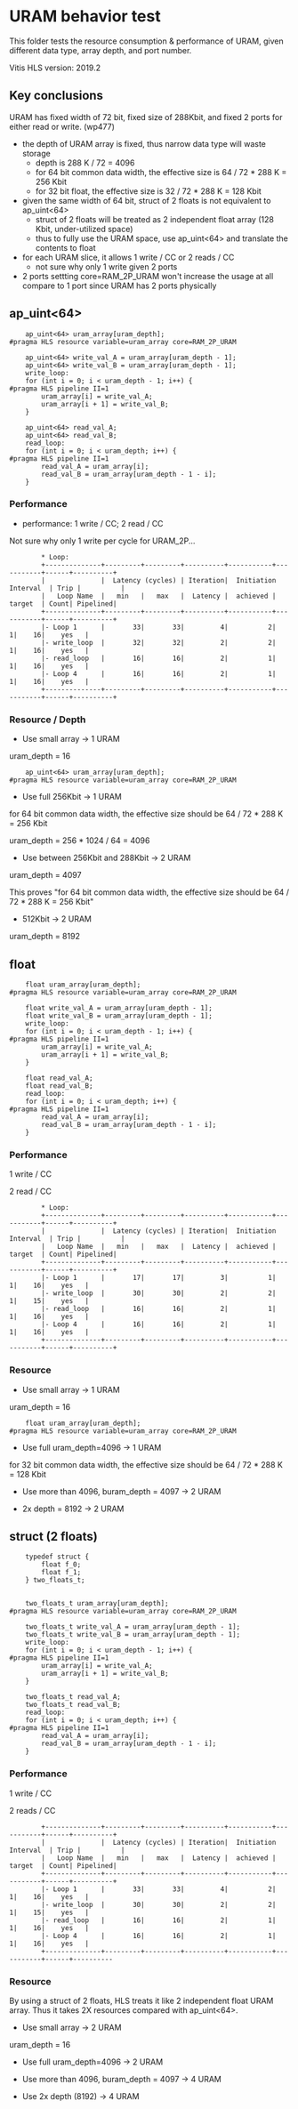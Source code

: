 # URAM behavior test

This folder tests the resource consumption & performance of URAM, given different data type, array depth, and port number.

Vitis HLS version: 2019.2

## Key conclusions

URAM has fixed width of 72 bit, fixed size of 288Kbit, and fixed 2 ports for either read or write. (wp477)

* the depth of URAM array is fixed, thus narrow data type will waste storage
  * depth is 288 K / 72 = 4096
  * for 64 bit common data width, the effective size is 64 / 72 * 288 K = 256 Kbit
  * for 32 bit float, the effective size is 32 / 72 * 288 K = 128 Kbit
* given the same width of 64 bit, struct of 2 floats is not equivalent to ap_uint<64>
  * struct of 2 floats will be treated as 2 independent float array (128 Kbit, under-utilized space)
  * thus to fully use the URAM space, use ap_uint<64> and translate the contents to float
* for each URAM slice, it allows 1 write / CC or 2 reads / CC
  * not sure why only 1 write given 2 ports
* 2 ports settting core=RAM_2P_URAM won't increase the usage at all compare to 1 port since URAM has 2 ports physically


## ap_uint<64>

```
    ap_uint<64> uram_array[uram_depth];
#pragma HLS resource variable=uram_array core=RAM_2P_URAM

    ap_uint<64> write_val_A = uram_array[uram_depth - 1];
    ap_uint<64> write_val_B = uram_array[uram_depth - 1];
    write_loop:
    for (int i = 0; i < uram_depth - 1; i++) {
#pragma HLS pipeline II=1
        uram_array[i] = write_val_A;
        uram_array[i + 1] = write_val_B;
    }

    ap_uint<64> read_val_A;
    ap_uint<64> read_val_B;
    read_loop:
    for (int i = 0; i < uram_depth; i++) {
#pragma HLS pipeline II=1
        read_val_A = uram_array[i];
        read_val_B = uram_array[uram_depth - 1 - i];
    }
```

### Performance 

* performance: 1 write / CC; 2 read / CC

Not sure why only 1 write per cycle for URAM_2P...

```
        * Loop: 
        +--------------+---------+---------+----------+-----------+-----------+------+----------+
        |              |  Latency (cycles) | Iteration|  Initiation Interval  | Trip |          |
        |   Loop Name  |   min   |   max   |  Latency |  achieved |   target  | Count| Pipelined|
        +--------------+---------+---------+----------+-----------+-----------+------+----------+
        |- Loop 1      |       33|       33|         4|          2|          1|    16|    yes   |
        |- write_loop  |       32|       32|         2|          2|          1|    16|    yes   |
        |- read_loop   |       16|       16|         2|          1|          1|    16|    yes   |
        |- Loop 4      |       16|       16|         2|          1|          1|    16|    yes   |
        +--------------+---------+---------+----------+-----------+-----------+------+----------+
```

### Resource / Depth

* Use small array -> 1 URAM

uram_depth = 16

```
    ap_uint<64> uram_array[uram_depth];
#pragma HLS resource variable=uram_array core=RAM_2P_URAM
```

* Use full 256Kbit -> 1 URAM

for 64 bit common data width, the effective size should be 64 / 72 * 288 K = 256 Kbit

uram_depth = 256 * 1024 / 64 = 4096 

* Use between 256Kbit and 288Kbit -> 2 URAM

uram_depth = 4097

This proves "for 64 bit common data width, the effective size should be 64 / 72 * 288 K = 256 Kbit"

* 512Kbit -> 2 URAM

uram_depth = 8192


## float

```
    float uram_array[uram_depth];
#pragma HLS resource variable=uram_array core=RAM_2P_URAM

    float write_val_A = uram_array[uram_depth - 1];
    float write_val_B = uram_array[uram_depth - 1];
    write_loop:
    for (int i = 0; i < uram_depth - 1; i++) {
#pragma HLS pipeline II=1
        uram_array[i] = write_val_A;
        uram_array[i + 1] = write_val_B;
    }

    float read_val_A;
    float read_val_B;
    read_loop:
    for (int i = 0; i < uram_depth; i++) {
#pragma HLS pipeline II=1
        read_val_A = uram_array[i];
        read_val_B = uram_array[uram_depth - 1 - i];
    }
```

### Performance

1 write / CC

2 read / CC

```
        * Loop: 
        +--------------+---------+---------+----------+-----------+-----------+------+----------+
        |              |  Latency (cycles) | Iteration|  Initiation Interval  | Trip |          |
        |   Loop Name  |   min   |   max   |  Latency |  achieved |   target  | Count| Pipelined|
        +--------------+---------+---------+----------+-----------+-----------+------+----------+
        |- Loop 1      |       17|       17|         3|          1|          1|    16|    yes   |
        |- write_loop  |       30|       30|         2|          2|          1|    15|    yes   |
        |- read_loop   |       16|       16|         2|          1|          1|    16|    yes   |
        |- Loop 4      |       16|       16|         2|          1|          1|    16|    yes   |
        +--------------+---------+---------+----------+-----------+-----------+------+----------+
```

### Resource

* Use small array -> 1 URAM

uram_depth = 16

```
    float uram_array[uram_depth];
#pragma HLS resource variable=uram_array core=RAM_2P_URAM
```

* Use full uram_depth=4096 -> 1 URAM

for 32 bit common data width, the effective size should be 64 / 72 * 288 K = 128 Kbit

* Use more than 4096, buram_depth = 4097 -> 2 URAM

* 2x depth = 8192 -> 2 URAM


## struct (2 floats)

```
    typedef struct {
        float f_0;
        float f_1;
    } two_floats_t;


    two_floats_t uram_array[uram_depth];
#pragma HLS resource variable=uram_array core=RAM_2P_URAM

    two_floats_t write_val_A = uram_array[uram_depth - 1];
    two_floats_t write_val_B = uram_array[uram_depth - 1];
    write_loop:
    for (int i = 0; i < uram_depth - 1; i++) {
#pragma HLS pipeline II=1
        uram_array[i] = write_val_A;
        uram_array[i + 1] = write_val_B;
    }

    two_floats_t read_val_A;
    two_floats_t read_val_B;
    read_loop:
    for (int i = 0; i < uram_depth; i++) {
#pragma HLS pipeline II=1
        read_val_A = uram_array[i];
        read_val_B = uram_array[uram_depth - 1 - i];
    }
```

### Performance

1 write / CC

2 reads / CC

```
        +--------------+---------+---------+----------+-----------+-----------+------+----------+
        |              |  Latency (cycles) | Iteration|  Initiation Interval  | Trip |          |
        |   Loop Name  |   min   |   max   |  Latency |  achieved |   target  | Count| Pipelined|
        +--------------+---------+---------+----------+-----------+-----------+------+----------+
        |- Loop 1      |       33|       33|         4|          2|          1|    16|    yes   |
        |- write_loop  |       30|       30|         2|          2|          1|    15|    yes   |
        |- read_loop   |       16|       16|         2|          1|          1|    16|    yes   |
        |- Loop 4      |       16|       16|         2|          1|          1|    16|    yes   |
        +--------------+---------+---------+----------+-----------+-----------+------+----------
```



### Resource

By using a struct of 2 floats, HLS treats it like 2 independent float URAM array. Thus it takes 2X resources compared with ap_uint<64>.

* Use small array -> 2 URAM

uram_depth = 16

* Use full uram_depth=4096 -> 2 URAM

* Use more than 4096, buram_depth = 4097 -> 4 URAM

* Use 2x depth (8192) -> 4 URAM
